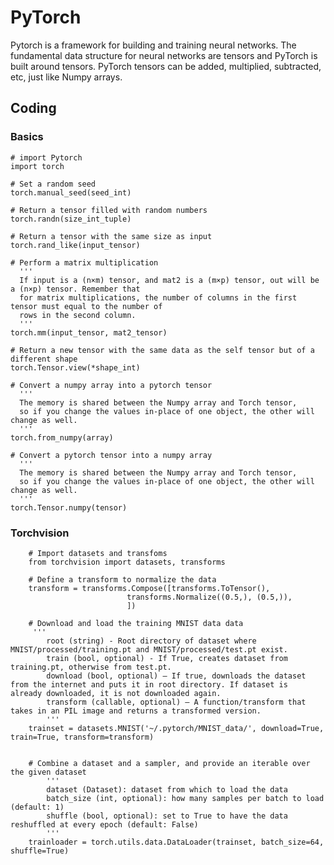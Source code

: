 # PyTorch
Pytorch is a framework for building and training neural networks. The fundamental data structure for 
neural networks are tensors and PyTorch is built around tensors. PyTorch tensors can be added, multiplied, subtracted, etc,
just like Numpy arrays. 


## Coding 
### Basics 
    # import Pytorch 
    import torch
    
    # Set a random seed 
    torch.manual_seed(seed_int)
    
    # Return a tensor filled with random numbers
    torch.randn(size_int_tuple)
    
    # Return a tensor with the same size as input
    torch.rand_like(input_tensor)
    
    # Perform a matrix multiplication
      '''
      If input is a (n×m) tensor, and mat2 is a (m×p) tensor, out will be a (n×p) tensor. Remember that
      for matrix multiplications, the number of columns in the first tensor must equal to the number of
      rows in the second column.
      '''
    torch.mm(input_tensor, mat2_tensor)
    
    # Return a new tensor with the same data as the self tensor but of a different shape
    torch.Tensor.view(*shape_int)
    
    # Convert a numpy array into a pytorch tensor 
      '''
      The memory is shared between the Numpy array and Torch tensor, 
      so if you change the values in-place of one object, the other will change as well.
      '''
    torch.from_numpy(array)
    
    # Convert a pytorch tensor into a numpy array 
      '''
      The memory is shared between the Numpy array and Torch tensor, 
      so if you change the values in-place of one object, the other will change as well.
      '''
    torch.Tensor.numpy(tensor)
  
### Torchvision
        # Import datasets and transfoms 
        from torchvision import datasets, transforms
        
        # Define a transform to normalize the data
        transform = transforms.Compose([transforms.ToTensor(),
                              transforms.Normalize((0.5,), (0.5,)),
                              ])
                              
        # Download and load the training MNIST data data
         '''
            root (string) - Root directory of dataset where MNIST/processed/training.pt and MNIST/processed/test.pt exist.
            train (bool, optional) - If True, creates dataset from training.pt, otherwise from test.pt.
            download (bool, optional) – If true, downloads the dataset from the internet and puts it in root directory. If dataset is                   already downloaded, it is not downloaded again.
            transform (callable, optional) – A function/transform that takes in an PIL image and returns a transformed version.
            '''
        trainset = datasets.MNIST('~/.pytorch/MNIST_data/', download=True, train=True, transform=transform)
           
            
        # Combine a dataset and a sampler, and provide an iterable over the given dataset
            '''
            dataset (Dataset): dataset from which to load the data
            batch_size (int, optional): how many samples per batch to load (default: 1)
            shuffle (bool, optional): set to True to have the data reshuffled at every epoch (default: False)
            '''
        trainloader = torch.utils.data.DataLoader(trainset, batch_size=64, shuffle=True)
